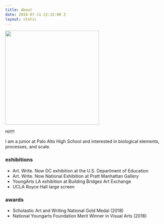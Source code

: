 ```yaml
---
title: About
date: 2018-07-11 22:32:00 Z
layout: static
---
```


<img src="/uploads/hi.jpg" width="300px">

<!-- this keeps it in a container so that the text isn't left justified while the image is in the center  -->
<!-- if you don't want it to be centered, take the text out of <div class="text"> -->
<div class="text">
	<p>Hi!!!!</p>
	<p>I am a junior at Palo Alto High School and interested in biological elements, processes, and scale. </p>
	<h3>exhibitions</h3>
	<ul>
		<li>Art. Write. Now DC exhibition at the U.S. Department of Education</li>
		<li>Art. Write. Now National Exhibition at Pratt Manhattan Gallery</li>
		<li>YoungArts LA exhibition at Building Bridges Art Exchange</li>
		<li>UCLA Royce Hall large screen</li>
	</ul>
	<h3>awards</h3>
	<ul>
			<li>Scholastic Art and Writing National Gold Medal (2018)</li>
			<li>National Youngarts Foundation Merit Winner in Visual Arts (2018)</li>
	</ul>
</div>
		

